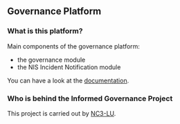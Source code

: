 ## Governance Platform

### What is this platform?

Main components of the governance platform:

- the governance module
- the NIS Incident Notification module

You can have a look at the
[documentation](https://governance-platform.readthedocs.io).


### Who is behind the Informed Governance Project

This project is carried out by [NC3-LU](https://www.nc3.lu).

